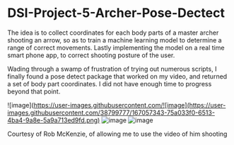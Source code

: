 # DSI-Project-5-Archer-Pose-Dectect

The idea is to collect coordinates for each body parts of a master archer shooting an arrow, so as to train a machine learning model to determine a range of correct movements. Lastly implementing the model on a real time smart phone app, to correct shooting posture of the user.

Wading through a swamp of frustration of trying out numerous scripts, I finally found a pose detect package that worked on my video, and returned a set of body part coordinates. I did not have enough time to progress beyond that point.


![image](https://user-images.githubusercontent.com/![image](https://user-images.githubusercontent.com/38799777/167057343-75a033f0-6513-4ba4-9a8e-5a9a713ed9fd.png)
![image](https://user-images.githubusercontent.com/38799777/167057310-2d6169bf-6658-48f0-9011-47d3e03425b0.png)
![image](https://user-images.githubusercontent.com/38799777/167057385-8846120c-2854-41ee-8a8b-4d8064df92e6.png)

Courtesy of Rob McKenzie, of allowing me to use the video of him shooting
